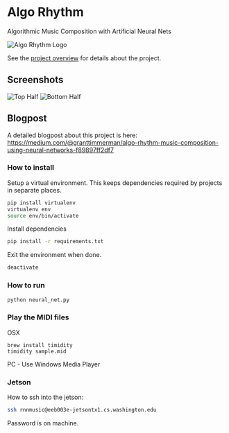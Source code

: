 # Algo Rhythm

Algorithmic Music Composition with Artificial Neural Nets

![Algo Rhythm Logo](https://cloud.githubusercontent.com/assets/744973/13688861/730e965e-e6d9-11e5-9dc4-40cf089e96e2.png)

See the [project overview](https://docs.google.com/document/d/1C1j9c8HHGg_dk06ioMi8d7d4vOIaILWbKF0PoOqM7ks/edit?usp=sharing) for details about the project.

## Screenshots

![Top Half](https://cloud.githubusercontent.com/assets/744973/13688838/50826a5c-e6d9-11e5-972a-a047bb85434c.png)
![Bottom Half](https://cloud.githubusercontent.com/assets/744973/13688692/4653a704-e6d8-11e5-883f-47cdca2380f1.png)

## Blogpost

A detailed blogpost about this project is here: https://medium.com/@granttimmerman/algo-rhythm-music-composition-using-neural-networks-f89897ff2df7

### How to install

Setup a virtual environment. This keeps dependencies required by projects in separate places.

```sh
pip install virtualenv
virtualenv env
source env/bin/activate
```

Install dependencies

```sh
pip install -r requirements.txt
```

Exit the environment when done.

```sh
deactivate
```

### How to run

```sh
python neural_net.py
```

### Play the MIDI files

OSX

```
brew install timidity
timidity sample.mid
```

PC - Use Windows Media Player

### Jetson

How to ssh into the jetson:

```sh
ssh rnnmusic@eeb003e-jetsontx1.cs.washington.edu
```

Password is on machine.
